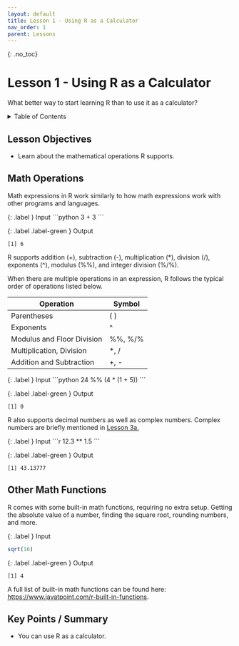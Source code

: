 ```yaml
---
layout: default
title: Lesson 1 - Using R as a Calculator
nav_order: 1
parent: Lessons
---
```

<!-- 
This page is an example lesson template.
Add, edit, or remove any content below for the workshop in question. -->

<!-- Putting a {: .no_toc} above a header removes it from the table of contents -->

{: .no_toc}  
# Lesson 1 - Using R as a Calculator 

What better way to start learning R than to use it as a calculator?

<!-- This is your table of contents. You don't need to touch it, it automatically creates it when you add or remove headers. If you do not want a header to be included, put {: .no_toc } above the header line, as you can see above with Lesson 1 - Lesson Name. Make sure that there's also an empty line above {: .no_toc }... Markdown is picky about this :( -->
<details markdown="block">
  <summary>
    Table of Contents
  </summary>
  {: .text-delta }
- TOC
{:toc}
</details>

<!-- Here are your learning objectives. Just like in the introduction, but more specific for this lesson. -->
## Lesson Objectives
- Learn about the mathematical operations R supports.

<!-- A video for your lesson (if applicable)
## Lesson Video
The following video demonstrates each of the steps outlined below in text.

<iframe height="416" width="100%" allowfullscreen frameborder=0 src="https://echo360.ca/media/a65689c0-c35c-4f33-9c12-f0ac97883f54/public?autoplay=false&automute=false"></iframe>
[View original here.](https://echo360.ca/media/a65689c0-c35c-4f33-9c12-f0ac97883f54/public?autoplay=false&automute=false) -->

<!-- Text content format for your lessons if you don't want to rely on videos, or want to provide another format of learning consumption. -->
## Math Operations

Math expressions in R work similarly to how math expressions work with other programs and languages.

<div class="code-example" Markdown="1">
{: .label }
Input
```python
3 + 3
```

{: .label .label-green }
Output
```
[1] 6
```
</div>

R supports addition (+), subtraction (-), multiplication (*), division (/), exponents (^), modulus (%%), and integer division (%/%). 

When there are multiple operations in an expression, R follows the typical order of operations listed below.

| Operation                                         | Symbol      |
|---------------------------------------------------|-------------|
| Parentheses                                       | ( )         |
| Exponents                                         | ^           |
| Modulus and Floor Division                        | %%, %/%     |
| Multiplication, Division                          | *, /        |
| Addition and Subtraction                          | +, -        |

<div class="code-example" Markdown="1">
{: .label }
Input
```python
24 %% (4 * (1 + 5))
```

{: .label .label-green }
Output
```
[1] 0
```
</div>

R also supports decimal numbers as well as complex numbers. Complex numbers are briefly mentioned in [Lesson 3a.](lesosn3a)

<div class="code-example" Markdown="1">
{: .label }
Input
```r
12.3 ** 1.5
```

{: .label .label-green }
Output
```
[1] 43.13777
```
</div>

## Other Math Functions
R comes with some built-in math functions, requiring no extra setup. Getting the absolute value of a number, finding the square root, rounding numbers, and more.

<div class="code-example" Markdown="1">

{: .label }
Input
```r
sqrt(16)
```

{: .label .label-green }
Output
```
[1] 4
```
</div>

A full list of built-in math functions can be found here: <https://www.javatpoint.com/r-built-in-functions>.

## Key Points / Summary
- You can use R as a calculator.